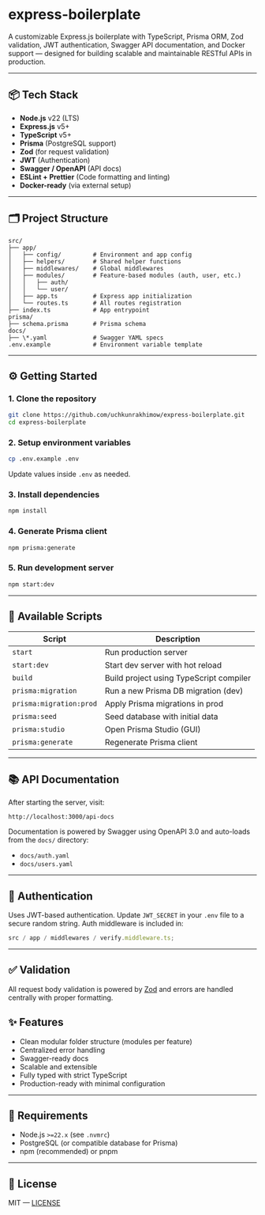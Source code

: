 # express-boilerplate

A customizable Express.js boilerplate with TypeScript, Prisma ORM, Zod validation, JWT authentication, Swagger API documentation, and Docker support — designed for building scalable and maintainable RESTful APIs in production.

---

## 📦 Tech Stack

- **Node.js** v22 (LTS)
- **Express.js** v5+
- **TypeScript** v5+
- **Prisma** (PostgreSQL support)
- **Zod** (for request validation)
- **JWT** (Authentication)
- **Swagger / OpenAPI** (API docs)
- **ESLint + Prettier** (Code formatting and linting)
- **Docker-ready** (via external setup)

---

## 🗂️ Project Structure

```
src/
├── app/
│   ├── config/         # Environment and app config
│   ├── helpers/        # Shared helper functions
│   ├── middlewares/    # Global middlewares
│   ├── modules/        # Feature-based modules (auth, user, etc.)
│   │   ├── auth/
│   │   └── user/
│   ├── app.ts          # Express app initialization
│   └── routes.ts       # All routes registration
├── index.ts            # App entrypoint
prisma/
├── schema.prisma       # Prisma schema
docs/
├── \*.yaml             # Swagger YAML specs
.env.example            # Environment variable template
```

---

## ⚙️ Getting Started

### 1. Clone the repository

```bash
git clone https://github.com/uchkunrakhimow/express-boilerplate.git
cd express-boilerplate
```

### 2. Setup environment variables

```bash
cp .env.example .env
```

Update values inside `.env` as needed.

### 3. Install dependencies

```bash
npm install
```

### 4. Generate Prisma client

```bash
npm prisma:generate
```

### 5. Run development server

```bash
npm start:dev
```

---

## 🧪 Available Scripts

| Script                  | Description                             |
| ----------------------- | --------------------------------------- |
| `start`                 | Run production server                   |
| `start:dev`             | Start dev server with hot reload        |
| `build`                 | Build project using TypeScript compiler |
| `prisma:migration`      | Run a new Prisma DB migration (dev)     |
| `prisma:migration:prod` | Apply Prisma migrations in prod         |
| `prisma:seed`           | Seed database with initial data         |
| `prisma:studio`         | Open Prisma Studio (GUI)                |
| `prisma:generate`       | Regenerate Prisma client                |

---

## 📚 API Documentation

After starting the server, visit:

```
http://localhost:3000/api-docs
```

Documentation is powered by Swagger using OpenAPI 3.0 and auto-loads from the `docs/` directory:

- `docs/auth.yaml`
- `docs/users.yaml`

---

## 🔐 Authentication

Uses JWT-based authentication. Update `JWT_SECRET` in your `.env` file to a secure random string. Auth middleware is included in:

```ts
src / app / middlewares / verify.middleware.ts;
```

---

## ✅ Validation

All request body validation is powered by [Zod](https://github.com/colinhacks/zod) and errors are handled centrally with proper formatting.

## ✨ Features

- Clean modular folder structure (modules per feature)
- Centralized error handling
- Swagger-ready docs
- Scalable and extensible
- Fully typed with strict TypeScript
- Production-ready with minimal configuration

---

## 📌 Requirements

- Node.js `>=22.x` (see `.nvmrc`)
- PostgreSQL (or compatible database for Prisma)
- npm (recommended) or pnpm

---

## 📝 License

MIT — [LICENSE](./LICENSE)
